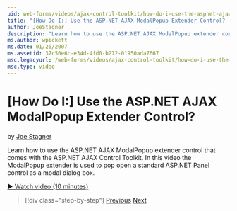 ```yaml
---
uid: web-forms/videos/ajax-control-toolkit/how-do-i-use-the-aspnet-ajax-modalpopup-extender-control
title: "[How Do I:] Use the ASP.NET AJAX ModalPopup Extender Control? | Microsoft Docs"
author: JoeStagner
description: "Learn how to use the ASP.NET AJAX ModalPopup extender control that comes with the ASP.NET AJAX Control Toolkit. In this video the ModalPopup extender is used..."
ms.author: wpickett
ms.date: 01/26/2007
ms.assetid: 37c50e6c-e34d-4fd0-b272-01950ada7667
msc.legacyurl: /web-forms/videos/ajax-control-toolkit/how-do-i-use-the-aspnet-ajax-modalpopup-extender-control
msc.type: video
---
```

# [How Do I:] Use the ASP.NET AJAX ModalPopup Extender Control?

by [Joe Stagner](https://github.com/JoeStagner)

Learn how to use the ASP.NET AJAX ModalPopup extender control that comes with the ASP.NET AJAX Control Toolkit. In this video the ModalPopup extender is used to pop open a standard ASP.NET Panel control as a modal dialog box.

[&#9654; Watch video (10 minutes)](https://channel9.msdn.com/Blogs/ASP-NET-Site-Videos/how-do-i-use-the-aspnet-ajax-modalpopup-extender-control)

> [!div class="step-by-step"]
> [Previous](how-do-i-use-the-aspnet-ajax-popup-control-extender.md)
> [Next](how-do-i-use-the-aspnet-ajax-alwaysvisible-control-extender.md)

